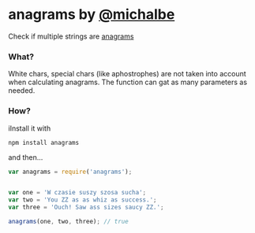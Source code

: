 # anagrams by [@michalbe](http://github.com/michalbe) #
Check if multiple strings are [anagrams](http://en.wikipedia.org/wiki/Anagram)

### What? ###
White chars, special chars (like aphostrophes) are not taken into account when calculating anagrams. The function can gat as many parameters as needed.

### How? ###
iInstall it with
```
npm install anagrams
```

and then...

```javascript
var anagrams = require('anagrams');


var one = 'W czasie suszy szosa sucha';
var two = 'You ZZ as as whiz as success.';
var three = 'Ouch! Saw ass sizes saucy ZZ.';

anagrams(one, two, three); // true
```
